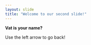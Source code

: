 ```yaml
---
layout: slide
title: "Welcome to our second slide!"
---
```

__Vat is your name?__

Use the left arrow to go back!
